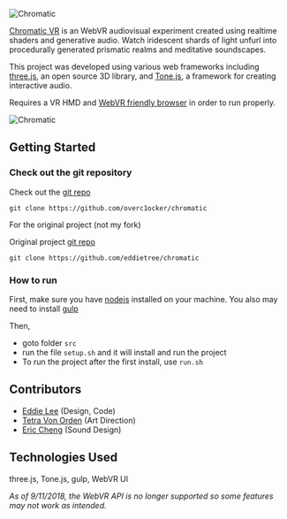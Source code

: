 ![Chromatic](https://github.com/eddietree/chromatic/blob/master/assets/logo.png)

[Chromatic VR](https://chromatic.funktroniclabs.com/) is an WebVR audiovisual experiment created using realtime shaders and generative audio. Watch iridescent shards of light unfurl into procedurally generated prismatic realms and meditative soundscapes.

This project was developed using various web frameworks including [three.js](https://threejs.org/), an open source 3D library, and [Tone.js](https://tonejs.github.io/), a framework for creating interactive audio.

Requires a VR HMD and [WebVR friendly browser](https://webvr.info/) in order to run properly.

![Chromatic](https://github.com/eddietree/chromatic/blob/master/assets/screen.png)

## Getting Started

### Check out the git repository

Check out the [git repo](https://github.com/overc1ocker/chromatic/)

`git clone https://github.com/overc1ocker/chromatic`

For the original project (not my fork) 

Original project [git repo](https://github.com/eddietree/chromatic/)

`git clone https://github.com/eddietree/chromatic`

### How to run

First, make sure you have [nodejs](https://nodejs.org/en/) installed on your machine. You also may need to install [gulp](https://gulpjs.com/docs/en/getting-started/quick-start)

Then, 
* goto folder `src`
* run the file `setup.sh` and it will install and run the project
* To run the project after the first install, use `run.sh`


## Contributors
- [Eddie Lee](https://www.eddietree.com/) (Design, Code)
- [Tetra Von Orden](https://www.tetramid.co/) (Art Direction)
- [Eric Cheng](https://soundcloud.com/eric_cheng/) (Sound Design)

## Technologies Used
three.js, Tone.js, gulp, WebVR UI

*As of 9/11/2018, the WebVR API is no longer supported so some features may not work as intended.*
